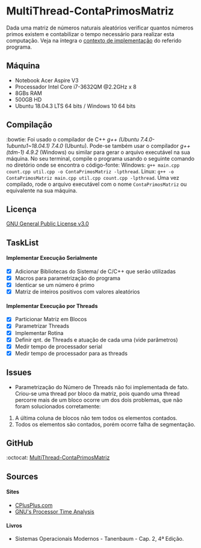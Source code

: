# MultiThread-ContaPrimosMatriz

Dada uma matriz de números naturais aleatórios verificar quantos números primos existem e contabilizar o tempo necessário para realizar esta computação. Veja na íntegra o [contexto de implementação](./contexto.pdf) do referido programa.

## Máquina
- Notebook Acer Aspire V3
- Processador Intel Core i7-3632QM @2.2GHz x 8
- 8GBs RAM
- 500GB HD
- Ubuntu 18.04.3 LTS 64 bits / Windows 10 64 bits

## Compilação
:bowtie: 
Foi usado o compilador de C++ *g++ (Ubuntu 7.4.0-1ubuntu1~18.04.1) 7.4.0* (Ubuntu). Pode-se também usar o compilador *g++ (tdm-1) 4.9.2* (Windows) ou similar para gerar o arquivo executável na sua máquina. No seu terminal, compile o programa usando o seguinte comando no diretório onde se encontra o código-fonte:
Windows: ```g++ main.cpp count.cpp util.cpp -o ContaPrimosMatriz -lpthread```.
Linux:  ```g++ -o ContaPrimosMatriz main.cpp util.cpp count.cpp -lpthread```.
Uma vez compilado, rode o arquivo executável com o nome ```ContaPrimosMatriz``` ou equivalente na sua máquina.

## Licença
[GNU General Public License v3.0](/LICENSE)

## TaskList

#### Implementar Execução Serialmente
- [X] Adicionar Bibliotecas do Sistema/ de C/C++ que serão utilizadas
- [X] Macros para parametrização do programa
- [X] Identicar se um número é primo
- [X] Matriz de inteiros positivos com valores aleatórios

#### Implementar Execução por Threads
- [X] Particionar Matriz em Blocos
- [X] Parametrizar Threads
- [X] Implementar Rotina
- [X] Definir qnt. de Threads e atuação de cada uma (vide parâmetros)
- [X] Medir tempo de processador serial
- [X] Medir tempo de processador para as threads

## Issues
- Parametrização do Número de Threads não foi implementada de fato. Criou-se uma thread por bloco da matriz, pois quando uma thread percorre mais de um bloco ocorre um dos dois problemas, que não foram solucionados corretamente:
1. A última coluna de blocos não tem todos os elementos contados.
2. Todos os elementos são contados, porém ocorre falha de segmentação. 


## GitHub
:octocat: [MultiThread-ContaPrimosMatriz](https://github.com/Jakiminski/MultiThread-ContaPrimosMatriz/)

## Sources

#### Sites
* [CPlusPlus.com](http://www.cplusplus.com/)
* [GNU's Processor Time Analysis](https://www.gnu.org/software/libc/manual/html_node/Date-and-Time.html)

#### Livros
* Sistemas Operacionais Modernos - Tanenbaum - Cap. 2, 4ª Edição.
